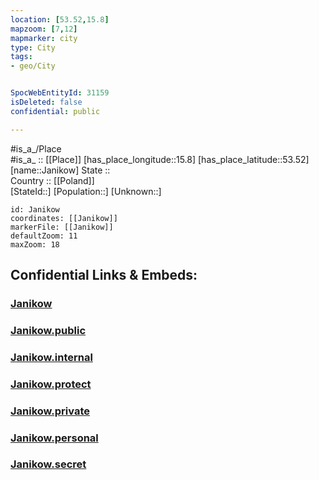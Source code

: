```yaml
---
location: [53.52,15.8] 
mapzoom: [7,12] 
mapmarker: city 
type: City
tags:
- geo/City


SpocWebEntityId: 31159
isDeleted: false
confidential: public

---
```

#is_a_/Place  
#is_a_ :: [[Place]] 
[has_place_longitude::15.8] 
[has_place_latitude::53.52] 
[name::Janikow] 
State ::  
Country :: [[Poland]]  
[StateId::] 
[Population::] 
[Unknown::] 


```leaflet
id: Janikow
coordinates: [[Janikow]] 
markerFile: [[Janikow]] 
defaultZoom: 11 
maxZoom: 18
```


## Confidential Links & Embeds: 

### [Janikow](/_Standards/Earth/Continent/Europe/Europe~East/Poland/Provinces~Poland/West_Pomeranian/City/Janikow.md) 

### [Janikow.public](/_public/Earth/Continent/Europe/Europe~East/Poland/Provinces~Poland/West_Pomeranian/City/Janikow.public.md) 

### [Janikow.internal](/_internal/Earth/Continent/Europe/Europe~East/Poland/Provinces~Poland/West_Pomeranian/City/Janikow.internal.md) 

### [Janikow.protect](/_protect/Earth/Continent/Europe/Europe~East/Poland/Provinces~Poland/West_Pomeranian/City/Janikow.protect.md) 

### [Janikow.private](/_private/Earth/Continent/Europe/Europe~East/Poland/Provinces~Poland/West_Pomeranian/City/Janikow.private.md) 

### [Janikow.personal](/_personal/Earth/Continent/Europe/Europe~East/Poland/Provinces~Poland/West_Pomeranian/City/Janikow.personal.md) 

### [Janikow.secret](/_secret/Earth/Continent/Europe/Europe~East/Poland/Provinces~Poland/West_Pomeranian/City/Janikow.secret.md)

